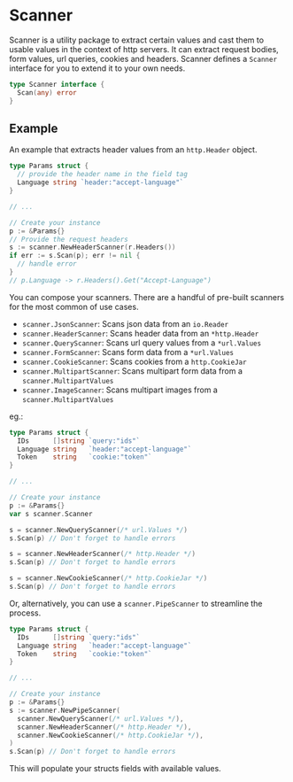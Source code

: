 # Scanner

Scanner is a utility package to extract certain values and cast them to usable values in the context of http servers. It can extract request bodies, form values, url queries, cookies and headers. Scanner defines a `Scanner` interface for you to extend it to your own needs.

```go
type Scanner interface {
  Scan(any) error
}
```

## Example

An example that extracts header values from an `http.Header` object.

```go
type Params struct {
  // provide the header name in the field tag
  Language string `header:"accept-language"`
}

// ...

// Create your instance
p := &Params{}
// Provide the request headers
s := scanner.NewHeaderScanner(r.Headers())
if err := s.Scan(p); err != nil {
  // handle error
}
// p.Language -> r.Headers().Get("Accept-Language")
```

You can compose your scanners. There are a handful of pre-built scanners for the most common of use cases.

- `scanner.JsonScanner`: Scans json data from an `io.Reader`
- `scanner.HeaderScanner`: Scans header data from an `*http.Header`
- `scanner.QueryScanner`: Scans url query values from a `*url.Values`
- `scanner.FormScanner`: Scans form data from a `*url.Values`
- `scanner.CookieScanner`: Scans cookies from a `http.CookieJar`
- `scanner.MultipartScanner`: Scans multipart form data from a `scanner.MultipartValues`
- `scanner.ImageScanner`: Scans multipart images from a `scanner.MultipartValues`

eg.:

```go
type Params struct {
  IDs      []string `query:"ids"`
  Language string   `header:"accept-language"`
  Token    string   `cookie:"token"`
}

// ...

// Create your instance
p := &Params{}
var s scanner.Scanner

s = scanner.NewQueryScanner(/* url.Values */)
s.Scan(p) // Don't forget to handle errors

s = scanner.NewHeaderScanner(/* http.Header */)
s.Scan(p) // Don't forget to handle errors

s = scanner.NewCookieScanner(/* http.CookieJar */)
s.Scan(p) // Don't forget to handle errors
```

Or, alternatively, you can use a `scanner.PipeScanner` to streamline the process.

```go
type Params struct {
  IDs      []string `query:"ids"`
  Language string   `header:"accept-language"`
  Token    string   `cookie:"token"`
}

// ...

// Create your instance
p := &Params{}
s := scanner.NewPipeScanner(
  scanner.NewQueryScanner(/* url.Values */),
  scanner.NewHeaderScanner(/* http.Header */),
  scanner.NewCookieScanner(/* http.CookieJar */),
)
s.Scan(p) // Don't forget to handle errors
```

This will populate your structs fields with available values.